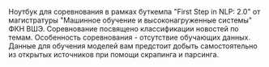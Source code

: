 Ноутбук для соревнования в рамках буткемпа "First Step in NLP: 2.0" от магистратуры "Машинное обучение и высоконагруженные системы" ФКН ВШЭ.
Соревнование посвящено классификации новостей по темам.
Особенность соревнования - отсутствие обучающих данных. Данные для обучения моделей вам предстоит добыть самостоятельно из открытых источников при помощи скрапинга и парсинга.

